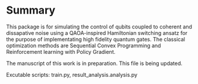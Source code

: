 # Summary
This package is for simulating the control of qubits coupled to coherent and dissapative noise using a QAOA-inspired Hamiltonian switching ansatz for the purpose of implementating high fidelity quantum gates. The classical optimization methods are Sequential Convex Programming and Reinforcement learning with Policy Gradient. 

The manuscript of this work is in preparation. This file is being updated.

Excutable scripts: train.py, result_analysis.analysis.py
